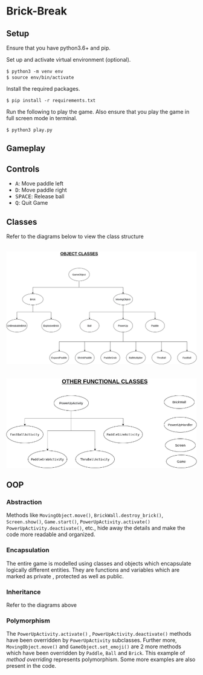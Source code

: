 # Brick-Break

## Setup

Ensure that you have python3.6+ and pip.

Set up and activate virtual environment (optional).

```shell
$ python3 -m venv env
$ source env/bin/activate
```

Install the required packages.

```shell
$ pip install -r requirements.txt
```

Run the following to play the game. Also ensure that you play the game in full screen mode in
terminal.

```shell
$ python3 play.py
```

## Gameplay

## Controls

- <kbd>A</kbd>: Move paddle left
- <kbd>D</kbd>: Move paddle right
- <kbd>SPACE</kbd>: Release ball
- <kbd>Q</kbd>: Quit Game

## Classes

Refer to the diagrams below to view the class structure

\
![Class structure](./images/classes1.png) \
\
\
![Class structure](./images/classes2.png)

## OOP

### Abstraction

Methods like `MovingObject.move()`, `BrickWall.destroy_brick()`, `Screen.show()`, `Game.start()`,
`PowerUpActivity.activate()`
`PowerUpActivity.deactivate()`, etc., hide away the details and make the code more readable and
organized.

### Encapsulation

The entire game is modelled using classes and objects which encapsulate logically different
entities. They are functions and variables which are marked as private , protected as well as
public.

### Inheritance

Refer to the diagrams above

### Polymorphism

The `PowerUpActivity.activate()` , `PowerUpActivity.deactivate()` methods have been overridden
by `PowerUpActivity` subclasses. Further more, `MovingObject.move()` and `GameObject.set_emoji()`
are 2 more methods which have been overridden by `Paddle`, `Ball` and `Brick`. This example of
*method overriding* represents polymorphism. Some more examples are also present in the code.